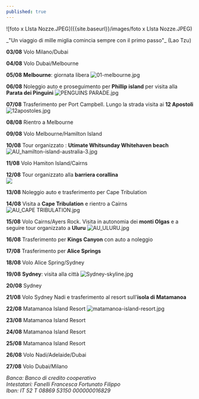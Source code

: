 ```yaml
---
published: true
---
```

![foto x LIsta Nozze.JPEG]({{site.baseurl}}/images/foto x LIsta Nozze.JPEG)
<div class="citazione">
_"Un viaggio di mille miglia
comincia sempre con il primo passo"_
(Lao Tzu)
</div>

**03/08** Volo Milano/Dubai

**04/08** Volo Dubai/Melbourne

**05/08** **Melbourne**: giornata libera
![01-melbourne.jpg]({{site.baseurl}}/images/01-melbourne.jpg)

**06/08** Noleggio auto e proseguimento per **Phillip island** per visita alla **Parata dei Pinguini**
![PENGUINS PARADE.jpg]({{site.baseurl}}/images/PENGUINS%20PARADE.jpg)

**07/08** Trasferimento per Port Campbell. Lungo la strada visita ai **12 Apostoli**
![12apostoles.jpg]({{site.baseurl}}/images/12apostoles.jpg)

**08/08** Rientro a Melbourne

**09/08** Volo Melbourne/Hamilton Island

**10/08** Tour organizzato : **Utimate Whitsunday Whitehaven beach**
![AU_hamilton-island-australia-3.jpg]({{site.baseurl}}/images/AU_hamilton-island-australia-3.jpg)

**11/08** Volo Hamiton Island/Cairns

**12/08** Tour organizzato alla **barriera corallina**	
![]({{site.baseurl}}/images/AU_barriera%20corallina.jpg)

**13/08** Noleggio auto e trasferimento per Cape Tribulation

**14/08** Visita a **Cape Tribulation** e rientro a Cairns
![AU_CAPE TRIBULATION.jpg]({{site.baseurl}}/images/AU_CAPE%20TRIBULATION.jpg)

**15/08** Volo Cairns/Ayers Rock.
Visita in autonomia dei **monti Olgas** e a seguire tour organizzato a **Uluru**
![AU_ULURU.jpg]({{site.baseurl}}/images/AU_ULURU.jpg)

**16/08** Trasferimento per **Kings Canyon** con auto a noleggio

**17/08** Trasferimento per **Alice Springs**

**18/08** Volo Alice Spring/Sydney  					

**19/08** **Sydney**: visita alla città
![Sydney-skyline.jpg]({{site.baseurl}}/images/Sydney-skyline.jpg)

**20/08** Sydney

**21/08** Volo Sydney Nadi e trasferimento al resort sull'**isola di Matamanoa**

**22/08** Matamanoa Island Resort
![matamanoa-island-resort.jpg]({{site.baseurl}}/images/matamanoa-island-resort.jpg)

**23/08** Matamanoa  Island Resort

**24/08** Matamanoa  Island Resort

**25/08** Matamanoa  Island Resort

**26/08** Volo Nadi/Adelaide/Dubai

**27/08** Volo Dubai/Milano
			 

<address>
Banca: Banco di credito cooperativo<br/>
Intestatari: Fanelli Francesca  Fortunato Filippo<br/>
Iban: IT 52 T 08869 53150 000000016829<br/>
</address>
